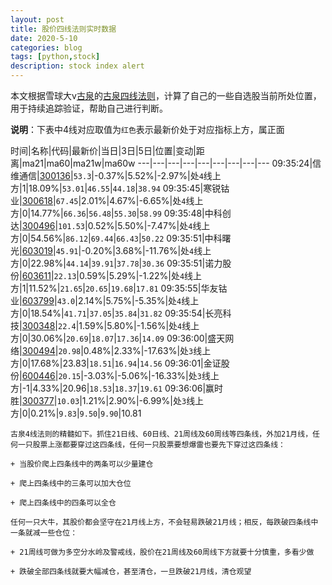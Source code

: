 ```yaml
---
layout: post
title: 股价四线法则实时数据
date: 2020-5-10
categories: blog
tags: [python,stock]
description: stock index alert
---
```



本文根据雪球大v[古泉](https://xueqiu.com/u/7148646888)的[古泉四线法则](https://xueqiu.com/7148646888/130498192)，计算了自己的一些自选股当前所处位置，用于持续追踪验证，帮助自己进行判断。

**说明**：下表中4线对应取值为`红色`表示最新价处于对应指标上方，属正面

时间|名称|代码|最新价|当日|3日|5日|位置|变动|距离|ma21|ma60|ma21w|ma60w
---|---|---|---|---|---|---|---|---
09:35:24|信维通信|[300136](https://xueqiu.com/S/SZ300136)|`53.3`|-0.37%|5.52%|-2.97%|处`4`线上方|1|18.09%|`53.01`|`46.55`|`44.18`|`38.94`
09:35:45|寒锐钴业|[300618](https://xueqiu.com/S/SZ300618)|`67.45`|2.01%|4.67%|-6.65%|处`4`线上方|0|14.77%|`66.36`|`56.48`|`55.30`|`58.99`
09:35:48|中科创达|[300496](https://xueqiu.com/S/SZ300496)|`101.53`|0.52%|5.50%|-7.47%|处`4`线上方|0|54.56%|`86.12`|`69.44`|`66.43`|`50.22`
09:35:51|中科曙光|[603019](https://xueqiu.com/S/SH603019)|`45.91`|-0.20%|3.68%|-11.76%|处`4`线上方|0|22.98%|`44.14`|`39.91`|`37.78`|`30.36`
09:35:51|诺力股份|[603611](https://xueqiu.com/S/SH603611)|`22.13`|0.59%|5.29%|-1.22%|处`4`线上方|1|11.52%|`21.65`|`20.65`|`19.68`|`17.81`
09:35:55|华友钴业|[603799](https://xueqiu.com/S/SH603799)|`43.0`|2.14%|5.75%|-5.35%|处`4`线上方|0|18.54%|`41.71`|`37.05`|`35.84`|`31.82`
09:35:54|长亮科技|[300348](https://xueqiu.com/S/SZ300348)|`22.4`|1.59%|5.80%|-1.56%|处`4`线上方|0|30.06%|`20.69`|`18.07`|`17.36`|`14.09`
09:36:00|盛天网络|[300494](https://xueqiu.com/S/SZ300494)|`20.98`|0.48%|2.33%|-17.63%|处`3`线上方|0|17.68%|23.83|`18.51`|`16.94`|`14.56`
09:36:01|金证股份|[600446](https://xueqiu.com/S/SH600446)|`20.15`|-3.03%|-5.06%|-16.33%|处`3`线上方|-1|4.33%|20.96|`18.53`|`18.37`|`19.61`
09:36:06|赢时胜|[300377](https://xueqiu.com/S/SZ300377)|`10.03`|1.21%|2.90%|-6.99%|处`3`线上方|0|0.21%|`9.83`|`9.50`|`9.90`|10.81

```
古泉4线法则的精髓如下。抓住21日线、60日线、21周线及60周线等四条线，外加21月线，任何一只股票上涨都要穿过这四条线，任何一只股票要想爆雷也要先下穿过这四条线：

+ 当股价爬上四条线中的两条可以少量建仓

+ 爬上四条线中的三条可以加大仓位

+ 爬上四条线中的四条可以全仓

任何一只大牛，其股价都会坚守在21月线上方，不会轻易跌破21月线；相反，每跌破四条线中一条就减一些仓位：

+ 21周线可做为多空分水岭及警戒线，股价在21周线及60周线下方就要十分慎重，多看少做

+ 跌破全部四条线就要大幅减仓，甚至清仓，一旦跌破21月线，清仓观望
```